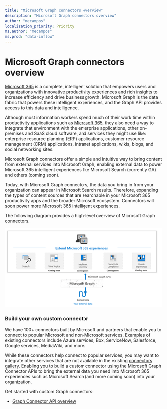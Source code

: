 ```yaml
---
title: "Microsoft Graph connectors overview"
description: "Microsoft Graph connectors overview"
author: "mecampos"
localization_priority: Priority
ms.author: "mecampos"
ms.prod: "data-inflow"
---
```




# Microsoft Graph connectors overview

[Microsoft 365](https://www.microsoft.com/microsoft-365) is a complete, intelligent solution that empowers users and organizations with innovative productivity experiences and rich insights to increase efficiency and drive business growth. Microsoft Graph is the data fabric that powers these intelligent experiences, and the Graph API provides access to this data and intelligence.

Although most information workers spend much of their work time within productivity applications such as [Microsoft 365](https://www.microsoft.com/microsoft-365), they also need a way to integrate that environment with the enterprise applications, other on-premises and SaaS cloud software, and services they might use like: enterprise resource planning (ERP) applications, customer resource management (CRM) applications, intranet applications, wikis, blogs, and social networking sites.

Microsoft Graph connectors offer a simple and intuitive way to bring content from external services into Microsoft Graph, enabling external data to power Microsoft 365 intelligent experiences like Microsoft Search (currently GA) and others (coming soon).

Today, with Microsoft Graph connectors, the data you bring in from your organization can appear in Microsoft Search results. Therefore, expanding the types of content sources that are searchable in your Microsoft 365 productivity apps and the broader Microsoft ecosystem. Connectors will soon power more Microsoft 365 intelligent experiences.

The following diagram provides a high-level overview of Microsoft Graph connectors.

<!---Insert image reference here --->
<!---       ![Select the Microsoft Graph permissions](./images/application-saml-sso-configure-api/set-permissions.png) --->
![Microsoft Graph connectors high-level overview](./images/connectors-images/overview.png)

### Build your own custom connector 
<!---Title added as h3 to avoid listing it in an "In this article" section --->
We have 100+ connectors built by Microsoft and partners that enable you to connect to popular Microsoft and non-Microsoft services. Examples of existing connectors include Azure services, Box, ServiceNow, Salesforce, Google services, MediaWiki, and more.

While these connectors help connect to popular services, you may want to integrate other services that are not available in the existing  [connectors gallery](https://docs.microsoft.com/microsoftsearch/connectors-gallery). Enabling you to build a custom connector using the Microsoft Graph Connector APIs to bring the external data you need into Microsoft 365 experiences such as Microsoft Search (and more coming soon) into your organization.


Get started with custom Graph connectors:
* [Graph Connector API overview](data-inflow-connectors-api-overview.md)
<!---To be added soon:
* [Try Graph Connector APIs using Postman](data-inflow-connectors-api-postman.md)
* [Build your first custom connector with Microsoft Graph]()
 --->
